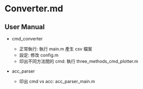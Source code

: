 # Converter.md

## User Manual

- cmd_converter
    - 正常執行: 執行 main.m 產生 csv 檔案
    - 設定: 修改 config.m
    - 印出不同方法間的 cmd: 執行 three_methods_cmd_plotter.m

- acc_parser
    - 印出 cmd vs acc: acc_parser_main.m